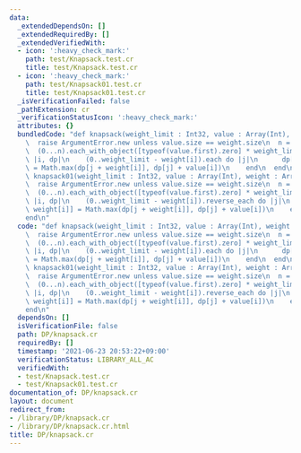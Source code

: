 ```yaml
---
data:
  _extendedDependsOn: []
  _extendedRequiredBy: []
  _extendedVerifiedWith:
  - icon: ':heavy_check_mark:'
    path: test/Knapsack.test.cr
    title: test/Knapsack.test.cr
  - icon: ':heavy_check_mark:'
    path: test/Knapsack01.test.cr
    title: test/Knapsack01.test.cr
  _isVerificationFailed: false
  _pathExtension: cr
  _verificationStatusIcon: ':heavy_check_mark:'
  attributes: {}
  bundledCode: "def knapsack(weight_limit : Int32, value : Array(Int), weight : Array(Int32))\n\
    \  raise ArgumentError.new unless value.size == weight.size\n  n = value.size\n\
    \  (0...n).each_with_object([typeof(value.first).zero] * weight_limit.succ) do\
    \ |i, dp|\n    (0..weight_limit - weight[i]).each do |j|\n      dp[j + weight[i]]\
    \ = Math.max(dp[j + weight[i]], dp[j] + value[i])\n    end\n  end\nend\n\ndef\
    \ knapsack01(weight_limit : Int32, value : Array(Int), weight : Array(Int32))\n\
    \  raise ArgumentError.new unless value.size == weight.size\n  n = value.size\n\
    \  (0...n).each_with_object([typeof(value.first).zero] * weight_limit.succ) do\
    \ |i, dp|\n    (0..weight_limit - weight[i]).reverse_each do |j|\n      dp[j +\
    \ weight[i]] = Math.max(dp[j + weight[i]], dp[j] + value[i])\n    end\n  end\n\
    end\n"
  code: "def knapsack(weight_limit : Int32, value : Array(Int), weight : Array(Int32))\n\
    \  raise ArgumentError.new unless value.size == weight.size\n  n = value.size\n\
    \  (0...n).each_with_object([typeof(value.first).zero] * weight_limit.succ) do\
    \ |i, dp|\n    (0..weight_limit - weight[i]).each do |j|\n      dp[j + weight[i]]\
    \ = Math.max(dp[j + weight[i]], dp[j] + value[i])\n    end\n  end\nend\n\ndef\
    \ knapsack01(weight_limit : Int32, value : Array(Int), weight : Array(Int32))\n\
    \  raise ArgumentError.new unless value.size == weight.size\n  n = value.size\n\
    \  (0...n).each_with_object([typeof(value.first).zero] * weight_limit.succ) do\
    \ |i, dp|\n    (0..weight_limit - weight[i]).reverse_each do |j|\n      dp[j +\
    \ weight[i]] = Math.max(dp[j + weight[i]], dp[j] + value[i])\n    end\n  end\n\
    end\n"
  dependsOn: []
  isVerificationFile: false
  path: DP/knapsack.cr
  requiredBy: []
  timestamp: '2021-06-23 20:53:22+09:00'
  verificationStatus: LIBRARY_ALL_AC
  verifiedWith:
  - test/Knapsack.test.cr
  - test/Knapsack01.test.cr
documentation_of: DP/knapsack.cr
layout: document
redirect_from:
- /library/DP/knapsack.cr
- /library/DP/knapsack.cr.html
title: DP/knapsack.cr
---
```

